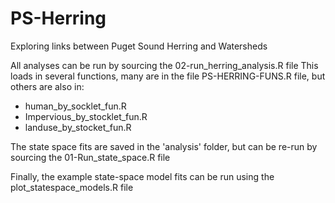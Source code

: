 # PS-Herring
Exploring links between Puget Sound Herring and Watersheds

All analyses can be run by sourcing the 02-run_herring_analysis.R file
This loads in several functions, many are in the file PS-HERRING-FUNS.R file, but others are also in:
- human_by_socklet_fun.R
- Impervious_by_stocklet_fun.R
- landuse_by_stocket_fun.R

The state space fits are saved in the 'analysis' folder, but can be re-run by sourcing the 01-Run_state_space.R file

Finally, the example state-space model fits can be run using the plot_statespace_models.R file
